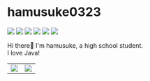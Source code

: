 # hamusuke0323

![](https://img.shields.io/badge/age-18-orange) ![](https://img.shields.io/badge/Birthday-2005%2F03%2F23-red) ![](https://img.shields.io/badge/Java-%E2%9D%A4-red) ![](https://img.shields.io/github/followers/hamusuke0323?label=Followers&style=social) ![](https://img.shields.io/twitter/follow/tw_hamusuke?label=Followers&style=social) ![](https://komarev.com/ghpvc/?username=hamusuke0323&style=flat-square)

Hi there👋 I'm hamusuke, a high school student.
<br>
I love Java!

<table>
  <tr>
    <td>
      <img src="https://github-readme-stats.vercel.app/api?username=hamusuke0323&count_private=true&show_icons=true&text_color=9989f2&bg_color=00000000&hide_border=true"/>
    </td>
    <td>
      <img src="https://github-readme-stats.vercel.app/api/top-langs/?username=hamusuke0323&text_color=9989f2&bg_color=00000000&hide_border=true"/>
    </td>
  </tr>
</table>
